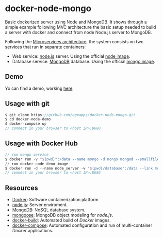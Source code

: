 # docker-node-mongo

Basic dockerized server using Node and MongoDB. It shows through a simple example following MVC architecture the basic setup needed to build a server with docker and connect from node Node.js server to MongoDB.

Following the [Microservices architecture], the system consists on two services that run in separate containers:

+ Web service: [node.js] server. Using the official [node image].
+ Database service: [MongoDB] database. Using the official [mongo image].


## Demo

Yo can find a demo, working [here]

## Usage with git

```groovy
$ git clone https://github.com/ageapps/docker-node-mongo.git
$ cd docker-node-demo
$ docker-compose up
// connect in your browser to <host IP>:8080
```
## Usage with Docker Hub

```groovy
// run mongo service
$ docker run -v "$(pwd)":/data --name mongo -d mongo mongod --smallfiles
// run docker-node-demo image
$ docker run -d --name node_server -v "$(pwd)/database":/data --link mongo:db -p 8080:3000 ageapps/docker-node-demo
// connect in your browser to <host IP>:8080
```

## Resources
+ [Docker]: Software containerization platform
+ [node.js]: Server enviroment.
+ [MongoDB]: NoSQL database system.
+ [mongoose]: MongoDB object modeling for *node.js*.
+ [docker-build]: Automated build of *Docker* images.
+ [docker-compose]: Automated configuration and run of multi-container *Docker* applications.


[here]: http://swarm1397.cloudhero.io:8080/
[Microservices architecture]: http://microservices.io/patterns/microservices.html
[node image]: https://hub.docker.com/_/node/
[mongo image]: https://hub.docker.com/_/mongo/
[MongoDB]: https://www.mongodb.com
[mongoose]: http://mongoosejs.com/index.html
[node.js]: http://nodejs.org
[Docker]: https://docs.docker.com/
[docker-compose]:https://docs.docker.com/compose/compose-file/
[docker-build]:https://docs.docker.com/engine/reference/builder/
